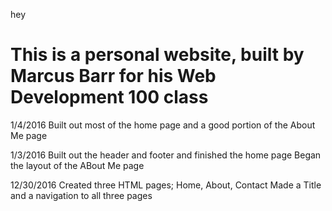 hey

This is a personal website, built by Marcus Barr for his Web Development 100 class
==============

1/4/2016
Built out most of the home page and a good portion of the About Me page

1/3/2016
Built out the header and footer and finished the home page
Began the layout of the ABout Me page

12/30/2016
Created three HTML pages; Home, About, Contact
Made a Title and a navigation to all three pages

